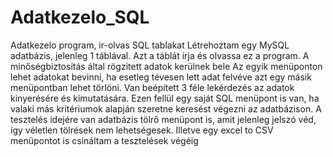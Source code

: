 # Adatkezelo_SQL
Adatkezelo program, ir-olvas SQL tablakat
Létrehoztam egy MySQL adatbázis, jelenleg 1 táblával. Azt a táblát írja és olvassa ez a program. A minőségbiztosítás által rögzitett adatok kerülnek bele
Az egyik menüponton lehet adatokat bevinni, ha esetleg tévesen lett adat felvéve azt egy másik menüpontban lehet törlöni.
Van beépített 3 féle lekérdezés az adatok kinyerésére és kimutatására.
Ezen fellül egy saját SQL menüpont is van, ha valaki más kritériumok alapján szeretne keresést végezni az adatbázison.
A tesztelés idejére van adatbázis tölrő menüpont is, amit jelenleg jelszó véd, így véletlen tölrések nem lehetségesek.
Illetve egy excel to CSV menüpontot is csináltam a tesztelések végéig
